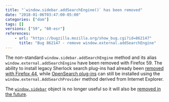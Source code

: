 ```yaml
---
title: "`window.sidebar.addSearchEngine()` has been removed"
date: "2018-01-06T03:47:00-05:00"
categories: ["dom"]
tags: []
versions: ["59", "60-esr"]
references:
    - url: "https://bugzilla.mozilla.org/show_bug.cgi?id=862147"
      title: "Bug 862147 - remove window.external.addSearchEngine"
---
```

The non-standard `window.sidebar.addSearchEngine` method and its alias `window.external.addSearchEngine` have been removed with Firefox 59. The ability to install legacy Sherlock search plug-ins had already been [removed with Firefox 44](https://www.fxsitecompat.dev/en-CA/docs/2015/sherlock-search-plug-ins-are-no-longer-supported/), while [OpenSearch plug-ins](https://developer.mozilla.org/docs/Web/OpenSearch) can still be installed using the `window.external.AddSearchProvider` method derived from Internet Explorer.

The [`window.sidebar`](https://developer.mozilla.org/docs/Web/API/Window/sidebar) object is no longer useful so it will also be [removed in the future](https://www.fxsitecompat.dev/en-CA/docs/2015/window-sidebar-will-be-removed/).

